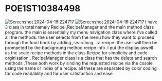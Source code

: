 # POE1ST10384498
![Screenshot 2024-04-16 224717](https://github.com/st10384498/POE1ST10384498/assets/131755039/6bf293a1-cca4-409e-9dc0-35f26ea46da4)
![Screenshot 2024-04-16 224717](https://github.com/st10384498/POE1ST10384498/assets/131755039/23053f2c-d962-42a6-bb89-e5615e284557)
I have 3 class in total namely Recipe ,RecipeManager and the main method class program.
the main is essentially my menu navigation class where i've called all the methods.
the user selects from the menu how they want to proceed through the food book by adding ,searching ...a recipe. the user will then be prompeted by the backgroung method recipe info .I put the display aswell as the scale recipe methods in the class Recipe for simplicity and code orginisation . RecipeManager class is a class that has the delete and search methods .These both work by sinding the requested recipe via the cosole using the name or index of a recipe. all these are separated by color coding for code readablity and for user satisfaction and ease.  
